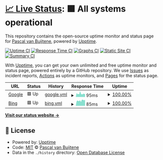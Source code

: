 # [📈 Live Status](https://pvanbuijtene.github.io/upptime): <!--live status--> **🟩 All systems operational**

This repository contains the open-source uptime monitor and status page for [Pascal van Buijtene](https://pvanbuijtene.github.io/upptime), powered by [Upptime](https://github.com/upptime/upptime).

[![Uptime CI](https://github.com/pvanbuijtene/upptime/workflows/Uptime%20CI/badge.svg)](https://github.com/pvanbuijtene/upptime/actions?query=workflow%3A%22Uptime+CI%22)
[![Response Time CI](https://github.com/pvanbuijtene/upptime/workflows/Response%20Time%20CI/badge.svg)](https://github.com/pvanbuijtene/upptime/actions?query=workflow%3A%22Response+Time+CI%22)
[![Graphs CI](https://github.com/pvanbuijtene/upptime/workflows/Graphs%20CI/badge.svg)](https://github.com/pvanbuijtene/upptime/actions?query=workflow%3A%22Graphs+CI%22)
[![Static Site CI](https://github.com/pvanbuijtene/upptime/workflows/Static%20Site%20CI/badge.svg)](https://github.com/pvanbuijtene/upptime/actions?query=workflow%3A%22Static+Site+CI%22)
[![Summary CI](https://github.com/pvanbuijtene/upptime/workflows/Summary%20CI/badge.svg)](https://github.com/pvanbuijtene/upptime/actions?query=workflow%3A%22Summary+CI%22)

With [Upptime](https://upptime.js.org), you can get your own unlimited and free uptime monitor and status page, powered entirely by a GitHub repository. We use [Issues](https://github.com/pvanbuijtene/upptime/issues) as incident reports, [Actions](https://github.com/pvanbuijtene/upptime/actions) as uptime monitors, and [Pages](https://pvanbuijtene.github.io/upptime) for the status page.

<!--start: status pages-->
<!-- This summary is generated by Upptime (https://github.com/upptime/upptime) -->
<!-- Do not edit this manually, your changes will be overwritten -->
<!-- prettier-ignore -->
| URL | Status | History | Response Time | Uptime |
| --- | ------ | ------- | ------------- | ------ |
| <img alt="" src="https://icons.duckduckgo.com/ip3/www.google.com.ico" height="13"> [Google](https://www.google.com) | 🟩 Up | [google.yml](https://github.com/pvanbuijtene/upptime/commits/HEAD/history/google.yml) | <details><summary><img alt="Response time graph" src="./graphs/google/response-time-week.png" height="20"> 95ms</summary><br><a href="https://pvanbuijtene.github.io/upptime/history/google"><img alt="Response time 95" src="https://img.shields.io/endpoint?url=https%3A%2F%2Fraw.githubusercontent.com%2Fpvanbuijtene%2Fupptime%2FHEAD%2Fapi%2Fgoogle%2Fresponse-time.json"></a><br><a href="https://pvanbuijtene.github.io/upptime/history/google"><img alt="24-hour response time 84" src="https://img.shields.io/endpoint?url=https%3A%2F%2Fraw.githubusercontent.com%2Fpvanbuijtene%2Fupptime%2FHEAD%2Fapi%2Fgoogle%2Fresponse-time-day.json"></a><br><a href="https://pvanbuijtene.github.io/upptime/history/google"><img alt="7-day response time 95" src="https://img.shields.io/endpoint?url=https%3A%2F%2Fraw.githubusercontent.com%2Fpvanbuijtene%2Fupptime%2FHEAD%2Fapi%2Fgoogle%2Fresponse-time-week.json"></a><br><a href="https://pvanbuijtene.github.io/upptime/history/google"><img alt="30-day response time 95" src="https://img.shields.io/endpoint?url=https%3A%2F%2Fraw.githubusercontent.com%2Fpvanbuijtene%2Fupptime%2FHEAD%2Fapi%2Fgoogle%2Fresponse-time-month.json"></a><br><a href="https://pvanbuijtene.github.io/upptime/history/google"><img alt="1-year response time 95" src="https://img.shields.io/endpoint?url=https%3A%2F%2Fraw.githubusercontent.com%2Fpvanbuijtene%2Fupptime%2FHEAD%2Fapi%2Fgoogle%2Fresponse-time-year.json"></a></details> | <details><summary><a href="https://pvanbuijtene.github.io/upptime/history/google">100.00%</a></summary><a href="https://pvanbuijtene.github.io/upptime/history/google"><img alt="All-time uptime 100.00%" src="https://img.shields.io/endpoint?url=https%3A%2F%2Fraw.githubusercontent.com%2Fpvanbuijtene%2Fupptime%2FHEAD%2Fapi%2Fgoogle%2Fuptime.json"></a><br><a href="https://pvanbuijtene.github.io/upptime/history/google"><img alt="24-hour uptime 100.00%" src="https://img.shields.io/endpoint?url=https%3A%2F%2Fraw.githubusercontent.com%2Fpvanbuijtene%2Fupptime%2FHEAD%2Fapi%2Fgoogle%2Fuptime-day.json"></a><br><a href="https://pvanbuijtene.github.io/upptime/history/google"><img alt="7-day uptime 100.00%" src="https://img.shields.io/endpoint?url=https%3A%2F%2Fraw.githubusercontent.com%2Fpvanbuijtene%2Fupptime%2FHEAD%2Fapi%2Fgoogle%2Fuptime-week.json"></a><br><a href="https://pvanbuijtene.github.io/upptime/history/google"><img alt="30-day uptime 100.00%" src="https://img.shields.io/endpoint?url=https%3A%2F%2Fraw.githubusercontent.com%2Fpvanbuijtene%2Fupptime%2FHEAD%2Fapi%2Fgoogle%2Fuptime-month.json"></a><br><a href="https://pvanbuijtene.github.io/upptime/history/google"><img alt="1-year uptime 100.00%" src="https://img.shields.io/endpoint?url=https%3A%2F%2Fraw.githubusercontent.com%2Fpvanbuijtene%2Fupptime%2FHEAD%2Fapi%2Fgoogle%2Fuptime-year.json"></a></details>
| <img alt="" src="https://icons.duckduckgo.com/ip3/www.bing.com.ico" height="13"> [Bing](https://www.bing.com) | 🟩 Up | [bing.yml](https://github.com/pvanbuijtene/upptime/commits/HEAD/history/bing.yml) | <details><summary><img alt="Response time graph" src="./graphs/bing/response-time-week.png" height="20"> 85ms</summary><br><a href="https://pvanbuijtene.github.io/upptime/history/bing"><img alt="Response time 85" src="https://img.shields.io/endpoint?url=https%3A%2F%2Fraw.githubusercontent.com%2Fpvanbuijtene%2Fupptime%2FHEAD%2Fapi%2Fbing%2Fresponse-time.json"></a><br><a href="https://pvanbuijtene.github.io/upptime/history/bing"><img alt="24-hour response time 98" src="https://img.shields.io/endpoint?url=https%3A%2F%2Fraw.githubusercontent.com%2Fpvanbuijtene%2Fupptime%2FHEAD%2Fapi%2Fbing%2Fresponse-time-day.json"></a><br><a href="https://pvanbuijtene.github.io/upptime/history/bing"><img alt="7-day response time 85" src="https://img.shields.io/endpoint?url=https%3A%2F%2Fraw.githubusercontent.com%2Fpvanbuijtene%2Fupptime%2FHEAD%2Fapi%2Fbing%2Fresponse-time-week.json"></a><br><a href="https://pvanbuijtene.github.io/upptime/history/bing"><img alt="30-day response time 85" src="https://img.shields.io/endpoint?url=https%3A%2F%2Fraw.githubusercontent.com%2Fpvanbuijtene%2Fupptime%2FHEAD%2Fapi%2Fbing%2Fresponse-time-month.json"></a><br><a href="https://pvanbuijtene.github.io/upptime/history/bing"><img alt="1-year response time 85" src="https://img.shields.io/endpoint?url=https%3A%2F%2Fraw.githubusercontent.com%2Fpvanbuijtene%2Fupptime%2FHEAD%2Fapi%2Fbing%2Fresponse-time-year.json"></a></details> | <details><summary><a href="https://pvanbuijtene.github.io/upptime/history/bing">100.00%</a></summary><a href="https://pvanbuijtene.github.io/upptime/history/bing"><img alt="All-time uptime 100.00%" src="https://img.shields.io/endpoint?url=https%3A%2F%2Fraw.githubusercontent.com%2Fpvanbuijtene%2Fupptime%2FHEAD%2Fapi%2Fbing%2Fuptime.json"></a><br><a href="https://pvanbuijtene.github.io/upptime/history/bing"><img alt="24-hour uptime 100.00%" src="https://img.shields.io/endpoint?url=https%3A%2F%2Fraw.githubusercontent.com%2Fpvanbuijtene%2Fupptime%2FHEAD%2Fapi%2Fbing%2Fuptime-day.json"></a><br><a href="https://pvanbuijtene.github.io/upptime/history/bing"><img alt="7-day uptime 100.00%" src="https://img.shields.io/endpoint?url=https%3A%2F%2Fraw.githubusercontent.com%2Fpvanbuijtene%2Fupptime%2FHEAD%2Fapi%2Fbing%2Fuptime-week.json"></a><br><a href="https://pvanbuijtene.github.io/upptime/history/bing"><img alt="30-day uptime 100.00%" src="https://img.shields.io/endpoint?url=https%3A%2F%2Fraw.githubusercontent.com%2Fpvanbuijtene%2Fupptime%2FHEAD%2Fapi%2Fbing%2Fuptime-month.json"></a><br><a href="https://pvanbuijtene.github.io/upptime/history/bing"><img alt="1-year uptime 100.00%" src="https://img.shields.io/endpoint?url=https%3A%2F%2Fraw.githubusercontent.com%2Fpvanbuijtene%2Fupptime%2FHEAD%2Fapi%2Fbing%2Fuptime-year.json"></a></details>

<!--end: status pages-->

[**Visit our status website →**](https://pvanbuijtene.github.io/upptime)

## 📄 License

- Powered by: [Upptime](https://github.com/upptime/upptime)
- Code: [MIT](./LICENSE) © [Pascal van Buijtene](https://pvanbuijtene.github.io/upptime)
- Data in the `./history` directory: [Open Database License](https://opendatacommons.org/licenses/odbl/1-0/)
